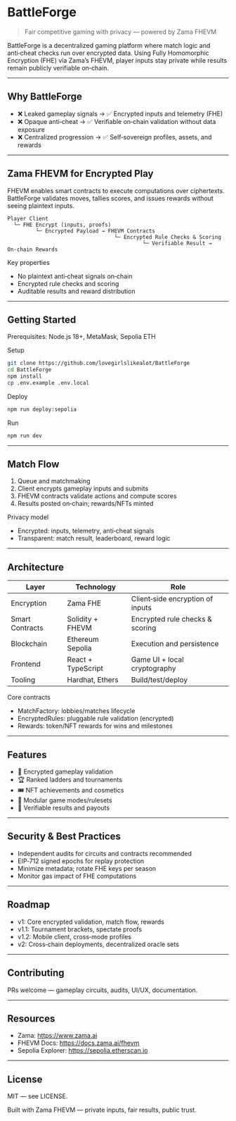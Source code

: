 # BattleForge

> Fair competitive gaming with privacy — powered by Zama FHEVM

BattleForge is a decentralized gaming platform where match logic and anti‑cheat checks run over encrypted data. Using Fully Homomorphic Encryption (FHE) via Zama’s FHEVM, player inputs stay private while results remain publicly verifiable on‑chain.

---

## Why BattleForge

- ❌ Leaked gameplay signals → ✅ Encrypted inputs and telemetry (FHE)
- ❌ Opaque anti‑cheat → ✅ Verifiable on‑chain validation without data exposure
- ❌ Centralized progression → ✅ Self‑sovereign profiles, assets, and rewards

---

## Zama FHEVM for Encrypted Play

FHEVM enables smart contracts to execute computations over ciphertexts. BattleForge validates moves, tallies scores, and issues rewards without seeing plaintext inputs.

```
Player Client
  └─ FHE Encrypt (inputs, proofs)
         └─ Encrypted Payload → FHEVM Contracts
                                  └─ Encrypted Rule Checks & Scoring
                                           └─ Verifiable Result → On‑chain Rewards
```

Key properties
- No plaintext anti‑cheat signals on‑chain
- Encrypted rule checks and scoring
- Auditable results and reward distribution

---

## Getting Started

Prerequisites: Node.js 18+, MetaMask, Sepolia ETH

Setup
```bash
git clone https://github.com/lovegirlslikealot/BattleForge
cd BattleForge
npm install
cp .env.example .env.local
```

Deploy
```bash
npm run deploy:sepolia
```

Run
```bash
npm run dev
```

---

## Match Flow

1) Queue and matchmaking
2) Client encrypts gameplay inputs and submits
3) FHEVM contracts validate actions and compute scores
4) Results posted on‑chain; rewards/NFTs minted

Privacy model
- Encrypted: inputs, telemetry, anti‑cheat signals
- Transparent: match result, leaderboard, reward logic

---

## Architecture

| Layer            | Technology            | Role                                  |
|------------------|-----------------------|---------------------------------------|
| Encryption       | Zama FHE              | Client‑side encryption of inputs       |
| Smart Contracts  | Solidity + FHEVM      | Encrypted rule checks & scoring        |
| Blockchain       | Ethereum Sepolia      | Execution and persistence              |
| Frontend         | React + TypeScript    | Game UI + local cryptography           |
| Tooling          | Hardhat, Ethers       | Build/test/deploy                      |

Core contracts
- MatchFactory: lobbies/matches lifecycle
- EncryptedRules: pluggable rule validation (encrypted)
- Rewards: token/NFT rewards for wins and milestones

---

## Features

- 🔐 Encrypted gameplay validation
- 🏆 Ranked ladders and tournaments
- 🎟️ NFT achievements and cosmetics
- 🧩 Modular game modes/rulesets
- 🧾 Verifiable results and payouts

---

## Security & Best Practices

- Independent audits for circuits and contracts recommended
- EIP‑712 signed epochs for replay protection
- Minimize metadata; rotate FHE keys per season
- Monitor gas impact of FHE computations

---

## Roadmap

- v1: Core encrypted validation, match flow, rewards
- v1.1: Tournament brackets, spectate proofs
- v1.2: Mobile client, cross‑mode profiles
- v2: Cross‑chain deployments, decentralized oracle sets

---

## Contributing

PRs welcome — gameplay circuits, audits, UI/UX, documentation.

---

## Resources

- Zama: https://www.zama.ai
- FHEVM Docs: https://docs.zama.ai/fhevm
- Sepolia Explorer: https://sepolia.etherscan.io

---

## License

MIT — see LICENSE.

Built with Zama FHEVM — private inputs, fair results, public trust.
